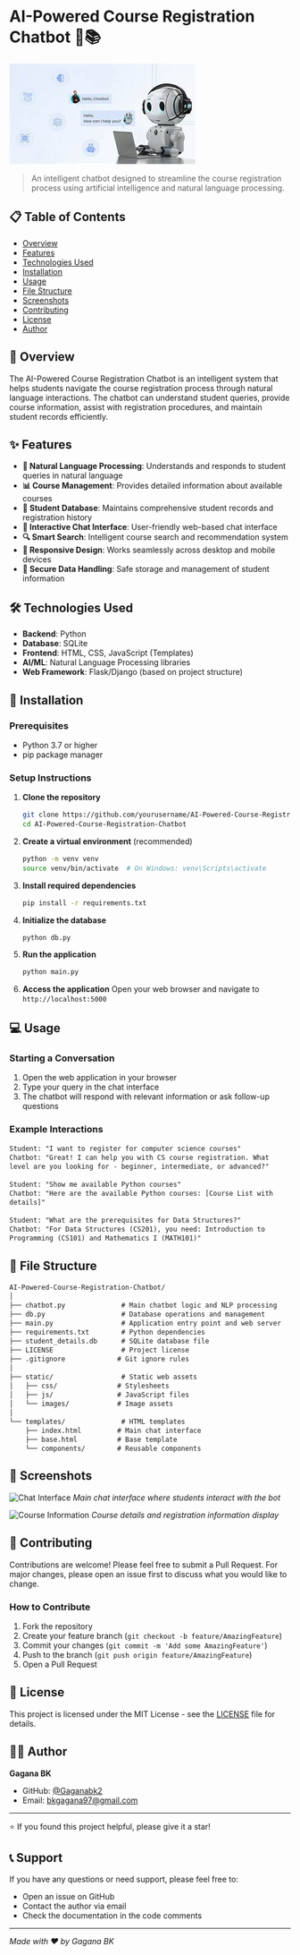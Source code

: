 # AI-Powered Course Registration Chatbot 🤖📚

![Course Registration Chatbot](https://github.com/Gaganabk2/AI-Powered-Course-Registration-Chatbot/blob/master/ibm.jpeg)

> An intelligent chatbot designed to streamline the course registration process using artificial intelligence and natural language processing.

## 📋 Table of Contents

- [Overview](#overview)
- [Features](#features)
- [Technologies Used](#technologies-used)
- [Installation](#installation)
- [Usage](#usage)
- [File Structure](#file-structure)
- [Screenshots](#screenshots)
- [Contributing](#contributing)
- [License](#license)
- [Author](#author)

## 🎯 Overview

The AI-Powered Course Registration Chatbot is an intelligent system that helps students navigate the course registration process through natural language interactions. The chatbot can understand student queries, provide course information, assist with registration procedures, and maintain student records efficiently.

## ✨ Features

- **🤖 Natural Language Processing**: Understands and responds to student queries in natural language
- **📊 Course Management**: Provides detailed information about available courses
- **👥 Student Database**: Maintains comprehensive student records and registration history
- **💬 Interactive Chat Interface**: User-friendly web-based chat interface
- **🔍 Smart Search**: Intelligent course search and recommendation system
- **📱 Responsive Design**: Works seamlessly across desktop and mobile devices
- **🔐 Secure Data Handling**: Safe storage and management of student information

## 🛠️ Technologies Used

- **Backend**: Python
- **Database**: SQLite
- **Frontend**: HTML, CSS, JavaScript (Templates)
- **AI/ML**: Natural Language Processing libraries
- **Web Framework**: Flask/Django (based on project structure)

## 🚀 Installation

### Prerequisites

- Python 3.7 or higher
- pip package manager

### Setup Instructions

1. **Clone the repository**
   ```bash
   git clone https://github.com/yourusername/AI-Powered-Course-Registration-Chatbot.git
   cd AI-Powered-Course-Registration-Chatbot
   ```

2. **Create a virtual environment** (recommended)
   ```bash
   python -m venv venv
   source venv/bin/activate  # On Windows: venv\Scripts\activate
   ```

3. **Install required dependencies**
   ```bash
   pip install -r requirements.txt
   ```

4. **Initialize the database**
   ```bash
   python db.py
   ```

5. **Run the application**
   ```bash
   python main.py
   ```

6. **Access the application**
   Open your web browser and navigate to `http://localhost:5000`

## 💻 Usage

### Starting a Conversation

1. Open the web application in your browser
2. Type your query in the chat interface
3. The chatbot will respond with relevant information or ask follow-up questions

### Example Interactions

```
Student: "I want to register for computer science courses"
Chatbot: "Great! I can help you with CS course registration. What level are you looking for - beginner, intermediate, or advanced?"

Student: "Show me available Python courses"
Chatbot: "Here are the available Python courses: [Course List with details]"

Student: "What are the prerequisites for Data Structures?"
Chatbot: "For Data Structures (CS201), you need: Introduction to Programming (CS101) and Mathematics I (MATH101)"
```

## 📁 File Structure

```
AI-Powered-Course-Registration-Chatbot/
│
├── chatbot.py              # Main chatbot logic and NLP processing
├── db.py                   # Database operations and management
├── main.py                 # Application entry point and web server
├── requirements.txt        # Python dependencies
├── student_details.db      # SQLite database file
├── LICENSE                 # Project license
├── .gitignore             # Git ignore rules
│
├── static/                 # Static web assets
│   ├── css/               # Stylesheets
│   ├── js/                # JavaScript files
│   └── images/            # Image assets
│
└── templates/              # HTML templates
    ├── index.html         # Main chat interface
    ├── base.html          # Base template
    └── components/        # Reusable components
```

## 📸 Screenshots

![Chat Interface](https://via.placeholder.com/600x400/2196F3/FFFFFF?text=Chat+Interface)
*Main chat interface where students interact with the bot*

![Course Information](https://via.placeholder.com/600x400/FF9800/FFFFFF?text=Course+Information)
*Course details and registration information display*

## 🤝 Contributing

Contributions are welcome! Please feel free to submit a Pull Request. For major changes, please open an issue first to discuss what you would like to change.

### How to Contribute

1. Fork the repository
2. Create your feature branch (`git checkout -b feature/AmazingFeature`)
3. Commit your changes (`git commit -m 'Add some AmazingFeature'`)
4. Push to the branch (`git push origin feature/AmazingFeature`)
5. Open a Pull Request

## 📄 License

This project is licensed under the MIT License - see the [LICENSE](LICENSE) file for details.

## 👨‍💻 Author

**Gagana BK**

- GitHub: [@Gaganabk2](https://github.com/Gaganabk2)
- Email: bkgagana97@gmail.com

---

⭐ If you found this project helpful, please give it a star!

## 📞 Support

If you have any questions or need support, please feel free to:
- Open an issue on GitHub
- Contact the author via email
- Check the documentation in the code comments

---

*Made with ❤️ by Gagana BK*
